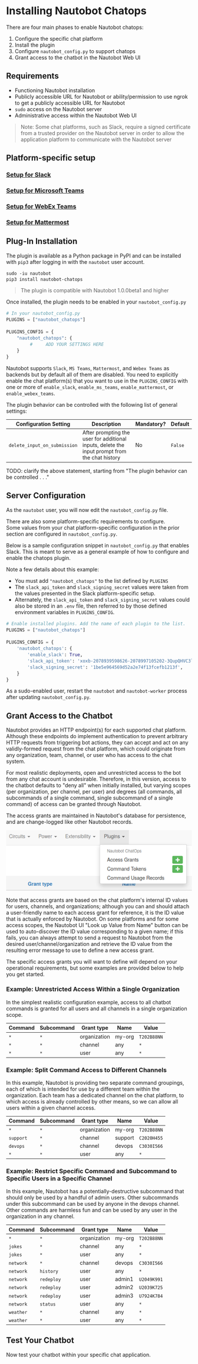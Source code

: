 # Installing Nautobot Chatops

There are four main phases to enable Nautobot chatops:
1. Configure the specific chat platform
2. Install the plugin
3. Configure `nautobot_config.py` to support chatops
4. Grant access to the chatbot in the Nautobot Web UI

## Requirements

* Functioning Nautobot installation
* Publicly accessible URL for Nautobot or ability/permission to use ngrok to get a publicly accessible URL for Nautobot
* `sudo` access on the Nautobot server
* Administrative access within the Nautobot Web UI

> Note: Some chat platforms, such as Slack, require a signed certificate from a trusted provider on the Nautobot server in order 
> to allow the application platform to communicate with the Nautobot server

## Platform-specific setup

### [Setup for Slack](./slack_setup.md)

### [Setup for Microsoft Teams](./microsoft_teams_setup.md)

### [Setup for WebEx Teams](./webex_teams_setup.md)

### [Setup for Mattermost](./mattermost_setup.md)

## Plug-In Installation

The plugin is available as a Python package in PyPI and can be installed with `pip3` after logging in with the `nautobot` user account.

```shell
sudo -iu nautobot
pip3 install nautobot-chatops
```

> The plugin is compatible with Nautobot 1.0.0beta1 and higher

Once installed, the plugin needs to be enabled in your `nautobot_config.py`

```python
# In your nautobot_config.py
PLUGINS = ["nautobot_chatops"]

PLUGINS_CONFIG = {
    "nautobot_chatops": {
         #     ADD YOUR SETTINGS HERE
    }
}
```

Nautobot supports `Slack`, `MS Teams`, `Mattermost`, and `Webex Teams` as backends but by default all of them are disabled. 
You need to explicitly enable the chat platform(s) that you want to use in the `PLUGINS_CONFIG` with one or more of `enable_slack`, `enable_ms_teams`, `enable_mattermost`, or `enable_webex_teams`.

The plugin behavior can be controlled with the following list of general settings:

| Configuration Setting        | Description | Mandatory? | Default |
| ---------------------------- | ----------- | ---------- | ------- |
| `delete_input_on_submission` | After prompting the user for additional inputs, delete the input prompt from the chat history | No | `False` |

TODO: clarify the above statement, starting from "The plugin behavior can be controlled . . ."

## Server Configuration

As the `nautobot` user, you will now edit the `nautobot_config.py` file.  

There are also some platform-specific requirements to configure.  
Some values from your chat platform-specific configuration in the prior section are configured in `nautobot_config.py`.

Below is a sample configuration snippet in `nautobot_config.py` that enables Slack. This is meant to serve as a general example of
how to configure and enable the chatops plugin.

Note a few details about this example:
* You must add `"nautobot_chatops"` to the list defined by `PLUGINS`
* The `slack_api_token` and `slack_signing_secret` values were taken from the values presented in the Slack platform-specific setup.
* Alternately, the `slack_api_token` and `slack_signing_secret` values could also be stored in an `.env` file, then referred to by those defined environment variables in `PLUGINS_CONFIG`.

```python
# Enable installed plugins. Add the name of each plugin to the list.
PLUGINS = ["nautobot_chatops"]

PLUGINS_CONFIG = {
    'nautobot_chatops': {
        'enable_slack': True,
        'slack_api_token': 'xoxb-2078939598626-2078997105202-3QupQHVC3lEhyGtKPpK62fGB',
        'slack_signing_secret': '1be5e964569d52a2e74f13fcefb1213f',
    }
}
```

As a sudo-enabled user, restart the `nautobot` and `nautobot-worker` process after updating `nautobot_config.py`.

## Grant Access to the Chatbot

Nautobot provides an HTTP endpoint(s) for each supported chat platform.
Although these endpoints do implement authentication to prevent arbitrary HTTP requests from triggering bot actions,
they can accept and act on any validly-formed request from the chat platform, which could originate from any
organization, team, channel, or user who has access to the chat system.

For most realistic deployments, open and unrestricted access to the bot from any chat account is undesirable.
Therefore, in this version, access to the chatbot defaults to "deny all" when initially installed, but varying scopes
(per organization, per channel, per user) and degrees (all commands, all subcommands of a single command,
single subcommand of a single command) of access can be granted through Nautobot.

The access grants are maintained in Nautobot's database for persistence, and are change-logged like other Nautobot records.

![access grants](../images/nb_plugins_grants.png)

Note that access grants are based on the chat platform's internal ID values for users, channels, and organizations;
although you can and should attach a user-friendly name to each access grant for reference, it is the ID value that
is actually enforced by Nautobot. On some platforms and for some access scopes, the Nautobot UI "Look up Value from Name"
button can be used to auto-discover the ID value corresponding to a given name; if this fails, you can always attempt
to send a request to Nautobot from the desired user/channel/organization and retrieve the ID value from the resulting
error message to use to define a new access grant.

The specific access grants you will want to define will depend on your operational requirements,
but some examples are provided below to help you get started.

### Example: Unrestricted Access Within a Single Organization

In the simplest realistic configuration example, access to all chatbot commands is granted for all users and
all channels in a single organization scope.

| Command | Subcommand | Grant type   | Name   | Value       |
| ------- | ---------- | ------------ | ------ | ----------- |
| `*`     | `*`        | organization | my-org | `T202B88NN` |
| `*`     | `*`        | channel      | any    | `*`         |
| `*`     | `*`        | user         | any    | `*`         |

### Example: Split Command Access to Different Channels

In this example, Nautobot is providing two separate command groupings, each of which is intended for use by a
different team within the organization. Each team has a dedicated channel on the chat platform, to which access is
already controlled by other means, so we can allow all users within a given channel access.

| Command   | Subcommand | Grant type   | Name    | Value       |
| --------- | ---------- | ------------ | ------- | ----------- |
| `*`       | `*`        | organization | my-org  | `T202B88NN` |
| `support` | `*`        | channel      | support | `C2020H455` |
| `devops`  | `*`        | channel      | devops  | `C3030I566` |
| `*`       | `*`        | user         | any     | `*`         |

### Example: Restrict Specific Command and Subcommand to Specific Users in a Specific Channel

In this example, Nautobot has a potentially-destructive subcommand that should only be used by a handful of admin users.
Other subcommands under this subcommand can be used by anyone in the devops channel.
Other commands are harmless fun and can be used by any user in the organization in any channel.

| Command   | Subcommand | Grant type   | Name    | Value       |
| --------- | ---------- | ------------ | ------- | ----------- |
| `*`       | `*`        | organization | my-org  | `T202B88NN` |
| `jokes`   | `*`        | channel      | any     | `*`         |
| `jokes`   | `*`        | user         | any     | `*`         |
| `network` | `*`        | channel      | devops  | `C3030I566` |
| `network` | `history`  | user         | any     | `*`         |
| `network` | `redeploy` | user         | admin1  | `U2049K991` |
| `network` | `redeploy` | user         | admin2  | `U2039K725` |
| `network` | `redeploy` | user         | admin3  | `U7924K784` |
| `network` | `status`   | user         | any     | `*`         |
| `weather` | `*`        | channel      | any     | `*`         |
| `weather` | `*`        | user         | any     | `*`         |

## Test Your Chatbot

Now test your chatbot within your specific chat application.